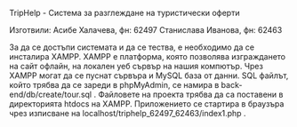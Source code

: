 TripHelp - Система за разглеждане на туристически оферти

Изготвили: Асибе Халачева, фн: 62497
	         Станислава Иванова, фн: 62463

За да се достъпи системата и да се тества, е необходимо да се инсталира XAMPP.  XAMPP е платформа, която позволява изграждането на сайт офлайн, на локален уеб сървър на нашия компютър. Чрез XAMPP могат да се пуснат сървъра и MySQL база от данни. SQL файлът, който трябва да се зареди в phpMyAdmin, се намира в back-end/db/create/tour.sql . Файловете на проекта трябва да са поставени в директорията htdocs на XAMPP. Приложението се стартира в браузъра чрез изписване на localhost/triphelp_62497_62463/index1.php . 

